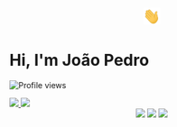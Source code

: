<h1 align="center"><img src="./hi.gif" height="30"width="30px"><h1 align="left">Hi, I'm João Pedro</h1>
<p align="left"> <img src="https://komarev.com/ghpvc/?username=JoaoPedrogo&color=blueviolet" alt="Profile views" /> </p>


<div align="left">
  <a href="https://github.com/JoaoPedrogo">
  <img height="145em" src="https://github-readme-stats.vercel.app/api?username=JoaoPedrogo&show_icons=true&theme=dark&include_all_commits=true&count_private=true"/>
  <img height="145em" src="https://github-readme-stats.vercel.app/api/top-langs/?username=JoaoPedrogo&layout=compact&langs_count=7&theme=dark"/>
</div>
  
<div align="center">
  <a href="https://www.youtube.com/channel/UCWUZhatrN12m9Pg66Scccaw" target="_blank"><img src="https://img.shields.io/badge/YouTube-FF0000?style=for-the-badge&logo=youtube&logoColor=white" target="_blank"></a>
  <a href="https://www.instagram.com/jaopd_/" target="_blank"><img src="https://img.shields.io/badge/-Instagram-%23E4405F?style=for-the-badge&logo=instagram&logoColor=white" target="_blank"></a>
 	<a href="https://www.twitch.tv/juaopedruu" target="_blank"><img src="https://img.shields.io/badge/Twitch-9146FF?style=for-the-badge&logo=twitch&logoColor=white" target="_blank"></a>
 
</div>
